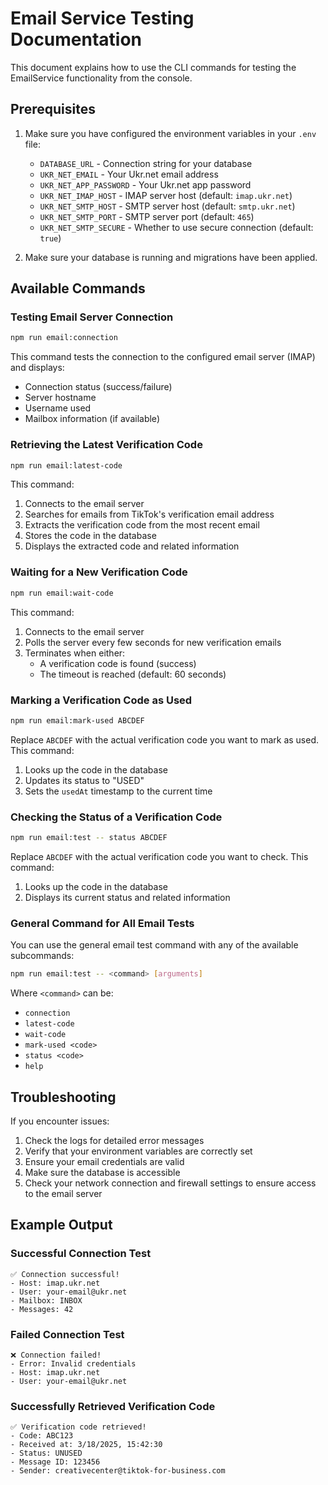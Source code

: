 # Email Service Testing Documentation

This document explains how to use the CLI commands for testing the EmailService functionality from the console.

## Prerequisites

1. Make sure you have configured the environment variables in your `.env` file:
   - `DATABASE_URL` - Connection string for your database
   - `UKR_NET_EMAIL` - Your Ukr.net email address
   - `UKR_NET_APP_PASSWORD` - Your Ukr.net app password
   - `UKR_NET_IMAP_HOST` - IMAP server host (default: `imap.ukr.net`)
   - `UKR_NET_SMTP_HOST` - SMTP server host (default: `smtp.ukr.net`)
   - `UKR_NET_SMTP_PORT` - SMTP server port (default: `465`)
   - `UKR_NET_SMTP_SECURE` - Whether to use secure connection (default: `true`)

2. Make sure your database is running and migrations have been applied.

## Available Commands

### Testing Email Server Connection

```bash
npm run email:connection
```

This command tests the connection to the configured email server (IMAP) and displays:
- Connection status (success/failure)
- Server hostname
- Username used
- Mailbox information (if available)

### Retrieving the Latest Verification Code

```bash
npm run email:latest-code
```

This command:
1. Connects to the email server
2. Searches for emails from TikTok's verification email address
3. Extracts the verification code from the most recent email
4. Stores the code in the database
5. Displays the extracted code and related information

### Waiting for a New Verification Code

```bash
npm run email:wait-code
```

This command:
1. Connects to the email server
2. Polls the server every few seconds for new verification emails
3. Terminates when either:
   - A verification code is found (success)
   - The timeout is reached (default: 60 seconds)

### Marking a Verification Code as Used

```bash
npm run email:mark-used ABCDEF
```

Replace `ABCDEF` with the actual verification code you want to mark as used. This command:
1. Looks up the code in the database
2. Updates its status to "USED"
3. Sets the `usedAt` timestamp to the current time

### Checking the Status of a Verification Code

```bash
npm run email:test -- status ABCDEF
```

Replace `ABCDEF` with the actual verification code you want to check. This command:
1. Looks up the code in the database
2. Displays its current status and related information

### General Command for All Email Tests

You can use the general email test command with any of the available subcommands:

```bash
npm run email:test -- <command> [arguments]
```

Where `<command>` can be:
- `connection`
- `latest-code`
- `wait-code`
- `mark-used <code>`
- `status <code>`
- `help`

## Troubleshooting

If you encounter issues:

1. Check the logs for detailed error messages
2. Verify that your environment variables are correctly set
3. Ensure your email credentials are valid
4. Make sure the database is accessible
5. Check your network connection and firewall settings to ensure access to the email server

## Example Output

### Successful Connection Test
```
✅ Connection successful!
- Host: imap.ukr.net
- User: your-email@ukr.net
- Mailbox: INBOX
- Messages: 42
```

### Failed Connection Test
```
❌ Connection failed!
- Error: Invalid credentials
- Host: imap.ukr.net
- User: your-email@ukr.net
```

### Successfully Retrieved Verification Code
```
✅ Verification code retrieved!
- Code: ABC123
- Received at: 3/18/2025, 15:42:30
- Status: UNUSED
- Message ID: 123456
- Sender: creativecenter@tiktok-for-business.com
```
